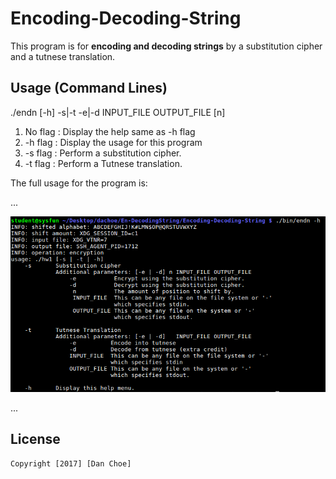 # Encoding-Decoding-String

This program is for **encoding and decoding strings** by a substitution cipher and a tutnese translation.

## Usage (Command Lines)

./endn [-h] -s|-t -e|-d INPUT_FILE OUTPUT_FILE [n]

1. No flag : Display the help same as -h flag
2. -h flag : Display the usage for this program
3. -s flag : Perform a substitution cipher.
4. -t flag : Perform a Tutnese translation.

The full usage for the program is:

...

<img src="https://github.com/dan-choe/Encoding-Decoding-String/blob/master/pic1.png">

...

## License

    Copyright [2017] [Dan Choe]


